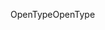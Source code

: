 <span data-ttu-id="c9203-101">OpenType</span><span class="sxs-lookup"><span data-stu-id="c9203-101">OpenType</span></span>
